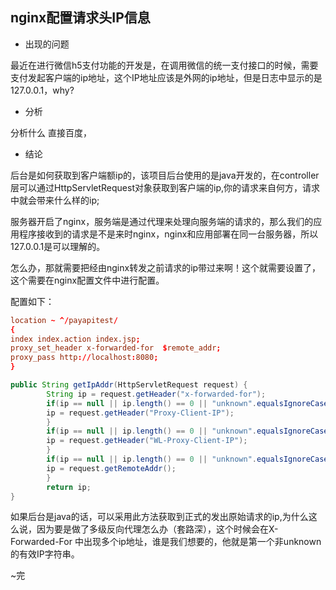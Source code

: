 ## nginx配置请求头IP信息

- 出现的问题

最近在进行微信h5支付功能的开发是，在调用微信的统一支付接口的时候，需要支付发起客户端的ip地址，这个IP地址应该是外网的ip地址，但是日志中显示的是127.0.0.1，why?

- 分析

分析什么      直接百度，

- 结论

后台是如何获取到客户端额ip的，该项目后台使用的是java开发的，在controller层可以通过HttpServletRequest对象获取到客户端的ip,你的请求来自何方，请求中就会带来什么样的ip;

服务器开启了nginx，服务端是通过代理来处理向服务端的请求的，那么我们的应用程序接收到的请求是不是来时nginx，nginx和应用部署在同一台服务器，所以127.0.0.1是可以理解的。

怎么办，那就需要把经由nginx转发之前请求的ip带过来啊！这个就需要设置了，这个需要在nginx配置文件中进行配置。

配置如下：

````conf
location ~ ^/payapitest/  
{  
index index.action index.jsp;  
proxy_set_header x-forwarded-for  $remote_addr;  
proxy_pass http://localhost:8080;  
}  
````
````java
public String getIpAddr(HttpServletRequest request) {
    	String ip = request.getHeader("x-forwarded-for");
    	if(ip == null || ip.length() == 0 || "unknown".equalsIgnoreCase(ip)) {
    	ip = request.getHeader("Proxy-Client-IP");
    	}
    	if(ip == null || ip.length() == 0 || "unknown".equalsIgnoreCase(ip)) {
    	ip = request.getHeader("WL-Proxy-Client-IP");
    	}
    	if(ip == null || ip.length() == 0 || "unknown".equalsIgnoreCase(ip)) {
    	ip = request.getRemoteAddr();
    	}
    	return ip;
}
````

如果后台是java的话，可以采用此方法获取到正式的发出原始请求的ip,为什么这么说，因为要是做了多级反向代理怎么办（套路深），这个时候会在X-Forwarded-For 中出现多个ip地址，谁是我们想要的，他就是第一个非unknown的有效IP字符串。

~完